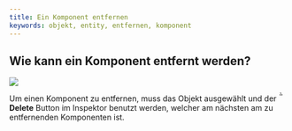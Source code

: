```yaml
---
title: Ein Komponent entfernen
keywords: objekt, entity, entfernen, komponent
---
```



## Wie kann ein Komponent entfernt werden?

<img src="https://s3-eu-west-1.amazonaws.com/static.playcanvas.com/instructions/remove_component.jpg" />

Um einen Komponent zu entfernen, muss das Objekt ausgewählt und der **<span class="font-icon">&#57636;</span> Delete** Button im Inspektor benutzt werden, welcher am nächsten am zu entfernenden Komponenten ist.

